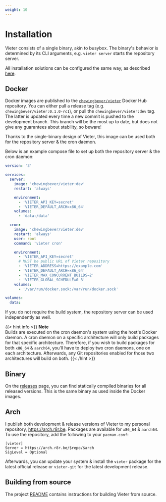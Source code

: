 ```yaml
---
weight: 10
---
```

# Installation

Vieter consists of a single binary, akin to busybox. The binary's behavior is
determined by its CLI arguments, e.g. `vieter server` starts the repository
server.

All installation solutions can be configured the same way,
as described [here](/configuration).

## Docker

Docker images are published to the
[`chewingbever/vieter`](https://hub.docker.com/r/chewingbever/vieter) Docker
Hub repository. You can either pull a release tag (e.g.
`chewingbever/vieter:0.1.0-rc1`), or pull the `chewingbever/vieter:dev` tag.
The latter is updated every time a new commit is pushed to the development
branch. This branch will be the most up to date, but does not give any
guarantees about stability, so beware!

Thanks to the single-binary design of Vieter, this image can be used both for
the repository server & the cron daemon.

Below is an example compose file to set up both the repository server & the
cron daemon:

```yaml
version: '3'

services:
  server:
    image: 'chewingbever/vieter:dev'
    restart: 'always'

    environment:
      - 'VIETER_API_KEY=secret'
      - 'VIETER_DEFAULT_ARCH=x86_64'
    volumes:
      - 'data:/data'

  cron:
    image: 'chewingbever/vieter:dev'
    restart: 'always'
    user: root
    command: 'vieter cron'

    environment:
      - 'VIETER_API_KEY=secret'
      # MUST be public URL of Vieter repository
      - 'VIETER_ADDRESS=https://example.com'
      - 'VIETER_DEFAULT_ARCH=x86_64'
      - 'VIETER_MAX_CONCURRENT_BUILDS=2'
      - 'VIETER_GLOBAL_SCHEDULE=0 3'
    volumes:
      - '/var/run/docker.sock:/var/run/docker.sock'

volumes:
  data:
```

If you do not require the build system, the repository server can be used
independently as well.

{{< hint info >}}
**Note**  
Builds are executed on the cron daemon's system using the host's Docker daemon.
A cron daemon on a specific architecture will only build packages for that
specific architecture. Therefore, if you wish to build packages for both
`x86_64` & `aarch64`, you'll have to deploy two cron daemons, one on each
architecture. Afterwards, any Git repositories enabled for those two
architectures will build on both.
{{< /hint >}}

## Binary

On the
[releases](https://git.rustybever.be/vieter/vieter/releases)
page, you can find statically compiled binaries for all
released versions. This is the same binary as used inside
the Docker images.

## Arch

I publish both development & release versions of Vieter to my personal
repository, https://arch.r8r.be. Packages are available for `x86_64` &
`aarch64`. To use the repository, add the following to your `pacman.conf`:

```
[vieter]
Server = https://arch.r8r.be/$repo/$arch
SigLevel = Optional
```

Afterwards, you can update your system & install the `vieter` package for the
latest official release or `vieter-git` for the latest development release.

## Building from source

The project [README](https://git.rustybever.be/vieter/vieter#building) contains
instructions for building Vieter from source.
